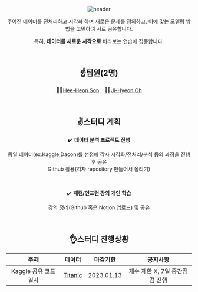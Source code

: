 <div align=center>

![header](https://capsule-render.vercel.app/api?type=soft&color=134f2c&height=100&section=header&text=DS%20Study&fontSize=50&fontColor=ffffff)


주어진 데이터를 전처리하고 시각화 하며 새로운 문제를 정의하고, 이에 맞는 모델링 방법을 고민하여 서로 공유합니다.

특히, __데이터를 새로운 시각으로__ 바라보는 연습에 집중합니다.

<br/>

## ☝️팀원(2명)
👨‍💻[Hee-Heon Son](https://github.com/SonHeeHeon/) 👩‍💻[Ji-Hyeon Oh](https://github.com/Ji-hyeon-Oh/)   

<br/>

## ✌️스터디 계획
✔️ __데이터 분석 프로젝트 진행__  

동일 데이터(ex.Kaggle,Dacon)를 선정해 각자 시각화/전처리/분석 등의 과정을 진행 후 공유  
Github 활용(각자 repository 만들어서 올리기)

<br/>  

✔️ __패캠/인프런 강의 개인 학습__  

강의 정리(Github 혹은 Notion 업로드) 및 공유

<br/>

## 👌스터디 진행상황
|주제|데이터|마감기한|공지사항|
|:---:|:---:|:---:|:---:|
|Kaggle 공유 코드 필사|[Titanic](https://www.kaggle.com/competitions/titanic/)|2023.01.13|개수 제한 X, 7일 중간점검 진행|

</div>
